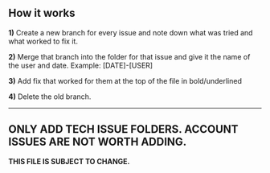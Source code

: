 **How it works**
------
**1)** Create a new branch for every issue and note down what was tried and what worked to fix it.

**2)** Merge that branch into the folder for that issue and give it the name of the user and date. Example: [DATE]-[USER]

**3)** Add fix that worked for them at the top of the file in bold/underlined

**4)** Delete the old branch.

------ 
## **ONLY ADD TECH ISSUE FOLDERS. ACCOUNT ISSUES ARE NOT WORTH ADDING.**

**THIS FILE IS SUBJECT TO CHANGE.**
